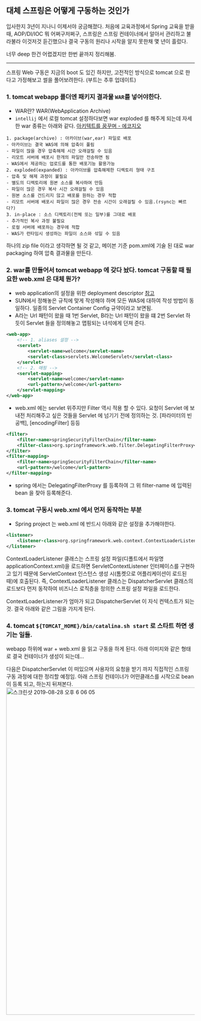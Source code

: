 ## 대체 스프링은 어떻게 구동하는 것인가

입사한지 3년이 지나니 이제서야 궁금해졌다.
처음에 교육과정에서 Spring 교육을 받을 때, AOP/DI/IOC 뭐 어쩌구저쩌구, 스프링은 스프링 컨테이너에서 알아서 관리하고 불라불라
이것저것 듣긴했으나 결국 구동의 원리나 시작을 알지 못한채 몇 년이 흘렀다.

너무 deep 한건 어렵겠지만 한번 끝까지 정리해봄.

---------------------------------------------------
 
스프링 Web 구동은 지금의 boot 도 있긴 하지만, 고전적인 방식으로 tomcat 으로 한다고 가정해보고 썰을 풀어보려한다. (부트는 추후 업데이트) 
 
### 1. tomcat webapp 폴더엔 패키지 결과물 `WAR`를 넣어야한다.
- WAR란? WAR(WebApplication Archive)
- `intellij` 에서 로컬 tomcat 설정하다보면 war exploded 를 해주게 되는데 자세한 war 종류는 아래와 같다.
 [아키텍트를 꿈꾸며 - 에코지오](https://ecogeo.tistory.com/tag/war%3Aexploded)
```aidl
1. package(archive) : 아카이브(war,ear) 파일로 배포
- 아카이브는 결국 WAS에 의해 압축이 풀림
- 파일이 많을 경우 압축해제 시간 오래걸릴 수 있음
- 리모트 서버에 배포시 한개의 파일만 전송하면 됨
- WAS에서 제공하는 업로드를 통한 배포기능 활용가능
2. exploded(expanded) : 아카이브를 압축해제한 디렉토리 형태 구조
- 압축 및 해제 과정이 불필요
- 별도의 디렉토리에 원본 소스를 복사하여 만듬
- 파일이 많은 경우 복사 시간 오래걸릴 수 있음
- 원본 소스를 건드리지 않고 배포를 원하는 경우 적합
- 리모트 서버에 배포시 파일이 많은 경우 전송 시간이 오래걸릴 수 있음.(rsync는 빠르다?)
3. in-place : 소스 디렉토리(전체 또는 일부)를 그대로 배포
- 추가적인 복사 과정 불필요
- 로컬 서버에 배포하는 경우에 적합
- WAS가 런타임시 생성하는 파일이 소스와 섞일 수 있음
``` 
하나의 zip file 이라고 생각하면 될 것 같고, 메이븐 기준 pom.xml에 기술 된 대로 war packaging 하여 압축 결과물을 만든다.

### 2. war를 만들어서 tomcat webapp 에 갖다 놨다. tomcat 구동할 때 필요한 web.xml 은 대체 뭔가?

- web application의 설정을 위한 deployment descriptor [참고](https://gmlwjd9405.github.io/2018/10/29/web-application-structure.html)
- SUN에서 정해놓은 규칙에 맞게 작성해야 하며 모든 WAS에 대하여 작성 방법이 동일하다. 일종의 Servlet Container Config 규약이라고 보면됨.
- A라는 Url 패턴이 왔을 때 1번 Servlet, B라는 Url 패턴이 왔을 떄 2번 Servlet 하듯이 Servlet 들을 정의해놓고 맵핑되는 녀석에게 던져 준다.
```xml
<web-app>
    <!-- 1. aliases 설정 -->
    <servlet>
        <servlet-name>welcome</servlet-name>
        <servlet-class>servlets.WelcomeServlet</servlet-class>
    </servlet>
    <!-- 2. 매핑 -->
    <servlet-mapping>
        <servlet-name>welcome</servlet-name>
        <url-pattern>/welcome</url-pattern>
    </servlet-mapping>
</web-app>
```  
- web.xml 에는 servlet 위주지만 Filter 역시 적용 할 수 있다. 요청이 Servlet 에 보내전 처리해주고 싶은 것들을 Servlet 에 넘기기 전에 정의하는 것. [파라미터의 빈공백], [encodingFilter] 등등
```xml
<filter>
	<filter-name>springSecurityFilterChain</filter-name>
	<filter-class>org.springframework.web.filter.DelegatingFilterProxy</filter-class>
</filter>
<filter-mapping>
	<filter-name>springSecurityFilterChain</filter-name>
	<url-pattern>/welcome</url-pattern>
</filter-mapping>
``` 
- spring 에서는 DelegatingFilterProxy 를 등록하여 그 위 filter-name 에 입력된 bean 을 찾아 등록해준다.

### 3. tomcat 구동시 web.xml 에서 먼저 동작하는 부분 
- Spring project 는 web.xml 에 반드시 아래와 같은 설정을 추가해야한다.
```xml
<listener>
	<listener-class>org.springframework.web.context.ContextLoaderListener</listener-class>
</listener>
```
ContextLoaderListener 클래스는 스프링 설정 파일(디폴트에서 파일명 applicationContext.xml)을 로드하면 ServletContextListener 인터페이스를 구현하고 있기 때문에 ServletContext 인스턴스 생성 시(톰켓으로 어플리케이션이 로드된 때)에 호출된다. 
즉, ContextLoaderListener 클래스는 DispatcherServlet 클래스의 로드보다 먼저 동작하여 비즈니스 로직층을 정의한 스프링 설정 파일을 로드한다.

ContextLoaderListener가 엄마가 되고 DispatcherServlet 이 자식 컨텍스트가 되는 것.
결국 아래와 같은 그림을 가지게 된다.

### 4. tomcat `${TOMCAT_HOME}/bin/catalina.sh start` 로 스타트 하면 생기는 일들.
webapp 하위에 war + web.xml 을 읽고 구동을 하게 된다.
아래 이미지와 같은 형태로 결국 컨테이너가 생성이 되는데... 

다음은 DispatcherServlet 이 떠있으며 사용자의 요청을 받기 까지 직접적인 스프링 구동 과정에 대한 정리할 예정임.
아래 스프링 컨테이너가 어떤클래스를 시작으로 bean 이 등록 되고, 하는지 뒤져본다.
<img width="875" alt="스크린샷 2019-08-28 오후 6 06 05" src="https://user-images.githubusercontent.com/22016317/63841879-93135e00-c9be-11e9-849f-4e3ab8c28ef9.png"> 



